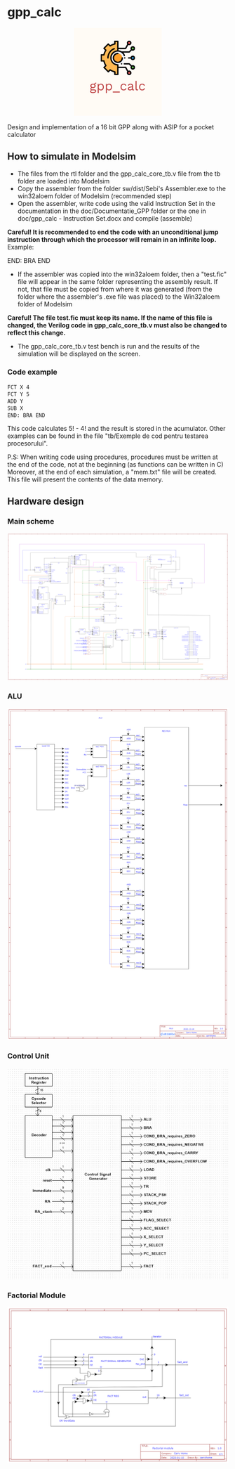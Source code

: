 # gpp_calc

<p align="center">
  <img src="doc/gpp_calc.png" width = "200" height = "200">
</p>

Design and implementation of a 16 bit GPP along with ASIP for a pocket calculator

## How to simulate in Modelsim

- The files from the rtl folder and the gpp_calc_core_tb.v file from the tb folder are loaded into Modelsim
- Copy the assembler from the folder sw/dist/Sebi's Assembler.exe to the win32aloem folder of Modelsim (recommended step)
- Open the assembler, write code using the valid Instruction Set in the documentation in the doc/Documentatie_GPP folder or the one in doc/gpp_calc - Instruction Set.docx and compile (assemble)

**Careful! It is recommended to end the code with an unconditional jump instruction through which the processor will remain in an infinite loop.** Example:

END: BRA END

- If the assembler was copied into the win32aloem folder, then a "test.fic" file will appear in the same folder representing the assembly result. If not, that file must be copied from where it was generated (from the folder where the assembler's .exe file was placed) to the Win32aloem folder of Modelsim

**Careful! The file test.fic must keep its name. If the name of this file is changed, the Verilog code in gpp_calc_core_tb.v must also be changed to reflect this change.**

- The gpp_calc_core_tb.v test bench is run and the results of the simulation will be displayed on the screen.

### Code example
```
FCT X 4
FCT Y 5
ADD Y
SUB X
END: BRA END
```
This code calculates 5! - 4! and the result is stored in the acumulator. Other examples can be found in the file "tb/Exemple de cod pentru testarea procesorului".

P.S: When writing code using procedures, procedures must be written at the end of the code, not at the beginning (as functions can be written in C)
Moreover, at the end of each simulation, a "mem.txt" file will be created. This file will present the contents of the data memory.

## Hardware design

### Main scheme

<p align="center">
  <img src="doc/Scheme Hardware/DesignHardware.png">
</p>

### ALU

<p align="center">
  <img src="doc/Scheme Hardware/ALU.png">
</p>

### Control Unit

<p align="center">
  <img src="doc/Scheme Hardware/ControlUnit.png">
</p>

### Factorial Module

<p align="center">
  <img src="doc/Scheme Hardware/FactorialModule.png">
</p>
